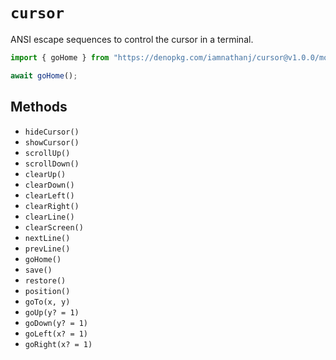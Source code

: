 # `cursor`

ANSI escape sequences to control the cursor in a terminal.

```ts
import { goHome } from "https://denopkg.com/iamnathanj/cursor@v1.0.0/mod.ts";

await goHome();
```

## Methods

- `hideCursor()`
- `showCursor()`
- `scrollUp()`
- `scrollDown()`
- `clearUp()`
- `clearDown()`
- `clearLeft()`
- `clearRight()`
- `clearLine()`
- `clearScreen()`
- `nextLine()`
- `prevLine()`
- `goHome()`
- `save()`
- `restore()`
- `position()`
- `goTo(x, y)`
- `goUp(y? = 1)`
- `goDown(y? = 1)`
- `goLeft(x? = 1)`
- `goRight(x? = 1)`

